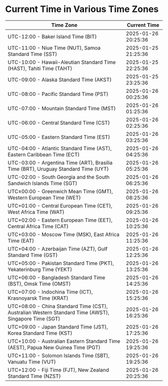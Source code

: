# Current Time in Various Time Zones

| Time Zone | Current Time |
|-----------|--------------|
| UTC-12:00 - Baker Island Time (BIT) | 2025-01-26 20:25:36 |
| UTC-11:00 - Niue Time (NUT), Samoa Standard Time (SST) | 2025-01-25 21:25:36 |
| UTC-10:00 - Hawaii-Aleutian Standard Time (HAST), Tahiti Time (TAHT) | 2025-01-25 22:25:36 |
| UTC-09:00 - Alaska Standard Time (AKST) | 2025-01-25 23:25:36 |
| UTC-08:00 - Pacific Standard Time (PST) | 2025-01-26 00:25:36 |
| UTC-07:00 - Mountain Standard Time (MST) | 2025-01-26 01:25:36 |
| UTC-06:00 - Central Standard Time (CST) | 2025-01-26 02:25:36 |
| UTC-05:00 - Eastern Standard Time (EST) | 2025-01-26 03:25:36 |
| UTC-04:00 - Atlantic Standard Time (AST), Eastern Caribbean Time (ECT) | 2025-01-26 04:25:36 |
| UTC-03:00 - Argentina Time (ART), Brasília Time (BRT), Uruguay Standard Time (UYT) | 2025-01-26 05:25:36 |
| UTC-02:00 - South Georgia and the South Sandwich Islands Time (SGT) | 2025-01-26 06:25:36 |
| UTC±00:00 - Greenwich Mean Time (GMT), Western European Time (WET) | 2025-01-26 08:25:36 |
| UTC+01:00 - Central European Time (CET), West Africa Time (WAT) | 2025-01-26 09:25:36 |
| UTC+02:00 - Eastern European Time (EET), Central Africa Time (CAT) | 2025-01-26 10:25:36 |
| UTC+03:00 - Moscow Time (MSK), East Africa Time (EAT) | 2025-01-26 11:25:36 |
| UTC+04:00 - Azerbaijan Time (AZT), Gulf Standard Time (GST) | 2025-01-26 12:25:36 |
| UTC+05:00 - Pakistan Standard Time (PKT), Yekaterinburg Time (YEKT) | 2025-01-26 13:25:36 |
| UTC+06:00 - Bangladesh Standard Time (BST), Omsk Time (OMST) | 2025-01-26 14:25:36 |
| UTC+07:00 - Indochina Time (ICT), Krasnoyarsk Time (KRAT) | 2025-01-26 15:25:36 |
| UTC+08:00 - China Standard Time (CST), Australian Western Standard Time (AWST), Singapore Time (SGT) | 2025-01-26 16:25:36 |
| UTC+09:00 - Japan Standard Time (JST), Korea Standard Time (KST) | 2025-01-26 17:25:36 |
| UTC+10:00 - Australian Eastern Standard Time (AEST), Papua New Guinea Time (PGT) | 2025-01-26 19:25:36 |
| UTC+11:00 - Solomon Islands Time (SBT), Vanuatu Time (VUT) | 2025-01-26 19:25:36 |
| UTC+12:00 - Fiji Time (FJT), New Zealand Standard Time (NZST) | 2025-01-26 20:25:36 |
